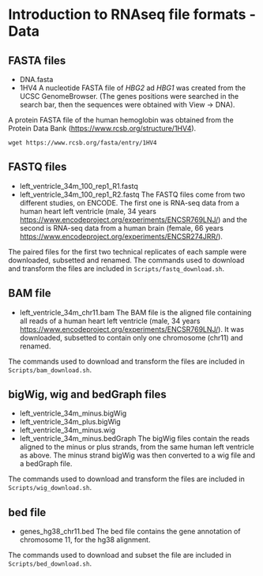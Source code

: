# Introduction to RNAseq file formats - Data


## FASTA files
* DNA.fasta
* 1HV4
A nucleotide FASTA file of *HBG2* ad *HBG1* was created from the UCSC GenomeBrowser. (The genes positions were searched in the search bar, then the sequences were obtained with View -> DNA).

A protein FASTA file of the human hemoglobin was obtained from the Protein Data Bank (https://www.rcsb.org/structure/1HV4).

`wget https://www.rcsb.org/fasta/entry/1HV4`

## FASTQ files
* left_ventricle_34m_100_rep1_R1.fastq
* left_ventricle_34m_100_rep1_R2.fastq
The FASTQ files come from two different studies, on ENCODE. The first one is RNA-seq data from a human heart left ventricle (male, 34 years https://www.encodeproject.org/experiments/ENCSR769LNJ/) and the second is RNA-seq data from a human brain (female, 66 years https://www.encodeproject.org/experiments/ENCSR274JRR/).

The paired files for the first two technical replicates of each sample were downloaded, subsetted and renamed. The commands used to download and transform the files are included in `Scripts/fastq_download.sh`.

## BAM file
* left_ventricle_34m_chr11.bam
The BAM file is the aligned file containing all reads of a human heart left ventricle (male, 34 years https://www.encodeproject.org/experiments/ENCSR769LNJ/). It was downloaded, subsetted to contain only one chromosome (chr11) and renamed.

The commands used to download and transform the files are included in `Scripts/bam_download.sh`.

## bigWig, wig and bedGraph files 
* left_ventricle_34m_minus.bigWig
* left_ventricle_34m_plus.bigWig
* left_ventricle_34m_minus.wig
* left_ventricle_34m_minus.bedGraph
The bigWig files contain the reads aligned to the minus or plus strands, from the same human left ventricle as above. The minus strand bigWig was then converted to a wig file and a bedGraph file.

The commands used to download and transform the files are included in `Scripts/wig_download.sh`.

## bed file
* genes_hg38_chr11.bed
The bed file contains the gene annotation of chromosome 11, for the hg38 alignment.

The commands used to download and subset the file are included in `Scripts/bed_download.sh`.
